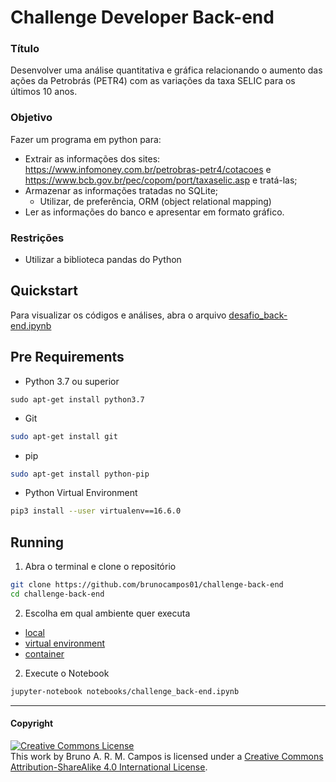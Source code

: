# Challenge Developer Back-end

### Título
Desenvolver uma análise quantitativa e gráfica relacionando o aumento das ações da
Petrobrás (PETR4) com as variações da taxa SELIC para os últimos 10 anos.

### Objetivo
Fazer um programa em python para:
- Extrair as informações dos sites: https://www.infomoney.com.br/petrobras-petr4/cotacoes e
https://www.bcb.gov.br/pec/copom/port/taxaselic.asp e tratá-las;
- Armazenar as informações tratadas no SQLite;
  - Utilizar, de preferência, ORM (object relational mapping)
- Ler as informações do banco e apresentar em formato gráfico.

### Restrições
- Utilizar a biblioteca pandas do Python

## Quickstart
Para visualizar os códigos e análises, abra o arquivo [desafio_back-end.ipynb](notebooks/)

## Pre Requirements
- Python 3.7 ou superior
```
sudo apt-get install python3.7
```

- Git
```bash
sudo apt-get install git
```

- pip
```bash
sudo apt-get install python-pip
```

- Python Virtual Environment
```sh
pip3 install --user virtualenv==16.6.0
```

## Running
1. Abra o terminal e clone o repositório

```bash
git clone https://github.com/brunocampos01/challenge-back-end
cd challenge-back-end
```
2. Escolha em qual ambiente quer executa
 - [local](src/environment/README.md)
 - [virtual environment](src/environment/README.md)
 - [container](src/environment/README.md)

2. Execute o Notebook

```bash
jupyter-notebook notebooks/challenge_back-end.ipynb
```

---

#### Copyright

<a rel="license" href="http://creativecommons.org/licenses/by-sa/4.0/"><img alt="Creative Commons License" style="border-width:0" src="https://i.creativecommons.org/l/by-sa/4.0/88x31.png" /></a><br />This work by <span xmlns:cc="http://creativecommons.org/ns#" property="cc:attributionName">Bruno A. R. M. Campos</span> is licensed under a <a rel="license" href="http://creativecommons.org/licenses/by-sa/4.0/">Creative Commons Attribution-ShareAlike 4.0 International License</a>.
